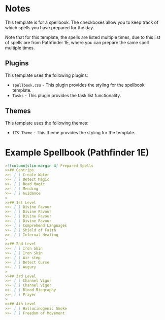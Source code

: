 # Notes
This template is for a spellbook. 
The checkboxes allow you to keep track of which spells you have prepared for the day.

Note that for this template, the spells are listed multiple times, due to this list of spells are from Pathfinder 1E, where you can prepare the same spell multiple times.

## Plugins
This template uses the following plugins:
- `spellbook.css` - This plugin provides the styling for the spellbook template.
- `Tasks` - This plugin provides the task list functionality.

## Themes
This template uses the following themes:
- `ITS Theme` - This theme provides the styling for the template.

# Example Spellbook (Pathfinder 1E)
```markdown
>[!column|slim-margin 4] Prepared Spells
>>## Cantrips 
>>- [ ] Create Water
>>- [ ] Detect Magic
>>- [ ] Read Magic
>>- [ ] Mending
>>- [ ] Guidance
>
>>## 1st Level
>>- [ ] Divine Favour
>>- [ ] Divine Favour
>>- [ ] Divine Favour
>>- [ ] Divine Favour
>>- [ ] Comprehend Languages
>>- [ ] Shield of Faith
>>- [ ] Infernal Healing
>
>>## 2nd Level
>>- [ ] Iron Skin
>>- [ ] Iron Skin
>>- [ ] Air step
>>- [ ] Detect Curse
>>- [ ] Augury
>
>>## 3rd Level
>>- [ ] Channel Vigor
>>- [ ] Channel Vigor
>>- [ ] Blood Biography
>>- [ ] Prayer
>
>>## 4th Level
>>- [ ] Hallucinogenic Smoke
>>- [ ] Freedom of Movement
```

